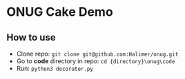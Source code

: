 # ONUG Cake Demo

## How to use

- Clone repo: `git clone git@github.com:Halimer/onug.git`
- Go to **code** directory in repo: `cd {directory}\onug\code`
- Run: `python3 decorator.py`